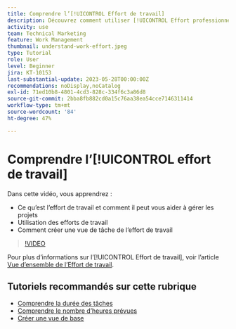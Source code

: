 ```yaml
---
title: Comprendre l’[!UICONTROL Effort de travail]
description: Découvrez comment utiliser [!UICONTROL Effort professionnel] pour obtenir une estimation approximative des heures planifiées dans la chronologie de votre projet.
activity: use
team: Technical Marketing
feature: Work Management
thumbnail: understand-work-effort.jpeg
type: Tutorial
role: User
level: Beginner
jira: KT-10153
last-substantial-update: 2023-05-28T00:00:00Z
recommendations: noDisplay,noCatalog
exl-id: 71ed10b8-4801-4cd3-828c-334f6c3a86d8
source-git-commit: 2bba8fb882cd0a15c76aa38ea54cce7146311414
workflow-type: tm+mt
source-wordcount: '84'
ht-degree: 47%

---
```


# Comprendre l’[!UICONTROL effort de travail]

Dans cette vidéo, vous apprendrez :

* Ce qu’est l’effort de travail et comment il peut vous aider à gérer les projets
* Utilisation des efforts de travail
* Comment créer une vue de tâche de l’effort de travail

>[!VIDEO](https://video.tv.adobe.com/v/3429446/?quality=12&learn=on)

Pour plus d’informations sur l’[!UICONTROL Effort de travail], voir l’article [Vue d’ensemble de l’Effort de travail](https://experienceleague.adobe.com/docs/workfront/using/manage-work/tasks/task-information/work-effort.html?lang=fr).

## Tutoriels recommandés sur cette rubrique

* [Comprendre la durée des tâches](/help/manage-work/tasks/understand-task-durations.md)
* [Comprendre le nombre d’heures prévues](/help/manage-work/tasks/understand-planned-hours.md)
* [Créer une vue de base](/help/reporting/basic-reporting/create-a-basic-view.md)
